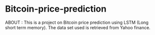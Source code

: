 # Bitcoin-price-prediction

ABOUT : This is a project on Bitcoin price prediction using LSTM (Long short term memory). The data set used is retrieved from Yahoo finance.
